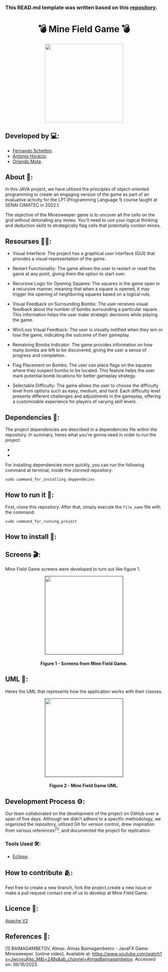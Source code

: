 ### This READ.md template was written based on this [repository](https://github.com/FernandoSchett/github_readme_template).

<h1 align="center">💣 Mine Field Game 💣</h1>

<div align="center">
	<a href="link_for_webite">
	<img height = "250em" src = "https://github.com/orlandomotapires/mine_field/assets/80331486/cee65f8d-40bd-4fe5-92a4-ed43ed3ce189" />
    </a>
</div>

## Developed by 💻:
- [Fernando Schettini](https://github.com/FernandoSchett).
- [Antonio Horácio](https://github.com/AntonioHoracio77).
- [Orlando Mota](https://github.com/orlandomotapires).

## About 🤔:

In this JAVA project, we have utilized the principles of object-oriented programming to create an engaging version of the game as part of an evaluative activity for the LP1 (Programming Language 1) course taught at SENAI CIMATEC in 2022.1.

The objective of the Minesweeper game is to uncover all the cells on the grid without detonating any mines. You'll need to use your logical thinking and deduction skills to strategically flag cells that potentially contain mines.

## Resourses 🧑‍🔬:

- Visual Interface: The project has a graphical user interface (GUI) that provides a visual representation of the game.

- Restart Functionality: The game allows the user to restart or reset the game at any point, giving them the option to start over.

- Recursive Logic for Opening Squares: The squares in the game open in a recursive manner, meaning that when a square is opened, it may trigger the opening of neighboring squares based on a logical rule.

- Visual Feedback on Surrounding Bombs: The user receives visual feedback about the number of bombs surrounding a particular square. This information helps the user make strategic decisions while playing the game.

- Win/Loss Visual Feedback: The user is visually notified when they win or lose the game, indicating the outcome of their gameplay.

- Remaining Bombs Indicator: The game provides information on how many bombs are left to be discovered, giving the user a sense of progress and completion.

- Flag Placement on Bombs: The user can place flags on the squares where they suspect bombs to be located. This feature helps the user mark potential bomb locations for better gameplay strategy.

- Selectable Difficulty: The game allows the user to choose the difficulty level from options such as easy, medium, and hard. Each difficulty level presents different challenges and adjustments in the gameplay, offering a customizable experience for players of varying skill levels.

## Dependencies 🚚:

The project dependencies are described in a dependencies file within the repository. In summary, heres what you're gonna need in order to run the project:

- 
- 

For installing dependencies more quickly, you can run the following command at terminal, inside the clonned repository:

    sudo command_for_installing_deppendecies

## How to run it 🏃:

First, clone this repository. After that, simply execute the ```file_name``` file with the command:

    sudo command_for_running_project

## How to install 🔬:

## Screens 🎬:

Mine Field Game screens were developed to turn out like figure 1.

<div align="center">
	<a href="">
	<img height = "250em" src = "https://github.com/FernandoSchett/github_readme_template/assets/80331486/4e4d24ee-efce-41d9-873b-3ececaf1cdd5" />
    </a>
</div>
<h4 align="center">Figure 1 - Screens from Mine Field Game.</h4>

## UML‍ 💬:

Heres the UML that represents how the application works with their classes.

<div align="center">
	<a href="">
	<img height = "250em" src = "https://github.com/FernandoSchett/github_readme_template/assets/80331486/4e4d24ee-efce-41d9-873b-3ececaf1cdd5" />
    </a>
</div>
<h4 align="center">Figure 2 - Mine Field Game UML.</h4>

## Development Process ⚙️:

Our team collaborated on the development of the project on GitHub over a span of five days. Although we didn't adhere to a specific methodology, we organized the repository, utilized Git for version control, drew inspiration from various references<sup>[1]</sup>, and documented the project for replication.

### Tools Used 🛠️: 

- [Eclipse](https://www.eclipse.org/downloads/).

## How to contribute 🫂:

Feel free to create a new branch, fork the project,create a new Issue or make a pull request contact one of us to develop at Mine Field Game.

## Licence 📜:

[Apache V2](https://choosealicense.com/licenses/apache-2.0/)

## References 📙:
	
[1] BAIMAGAMBETOV, Almas. Almas Baimagambetov - JavaFX Game: Minesweeper. [online video]. Available at: https://www.youtube.com/watch?v=JwcyxuKko_M&t=248s&ab_channel=AlmasBaimagambetov. Accessed on: 06/16/2023.
	
